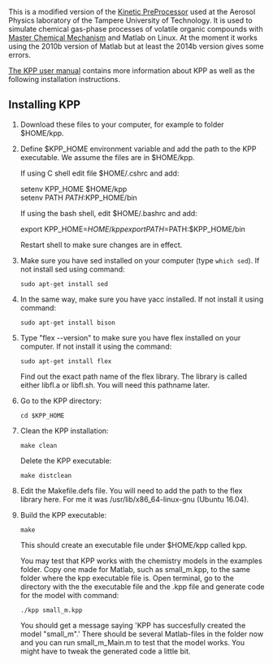 This is a modified version of the [Kinetic PreProcessor][1] used at the Aerosol Physics laboratory of the Tampere University of Technology. It is used to simulate chemical gas-phase processes of volatile organic compounds with [Master Chemical Mechanism][2] and Matlab on Linux. At the moment it works using the 2010b version of Matlab but at least the 2014b version gives some errors.

[The KPP user manual][3] contains more information about KPP as well as the following installation instructions.

## Installing KPP

1. Download these files to your computer, for example to folder $HOME/kpp.

2. Define $KPP_HOME environment variable and add the path to the KPP executable. We assume the files are in $HOME/kpp.

   If using C shell edit file $HOME/.cshrc and add:  
   
   setenv KPP_HOME $HOME/kpp  
   setenv PATH $PATH:$KPP_HOME/bin

   If using the bash shell, edit $HOME/.bashrc and add:
   
   export KPP_HOME=$HOME/kpp  
   export PATH=$PATH:$KPP_HOME/bin

    Restart shell to make sure changes are in effect.

3. Make sure you have sed installed on your computer (type `which sed`). If not install sed using command:

   `sudo apt-get install sed`

4. In the same way, make sure you have yacc installed. If not install it using command:

   `sudo apt-get install bison`

5. Type "flex --version" to make sure you have flex installed on your computer. If not install it using the command:

   `sudo apt-get install flex`

   Find out the exact path name of the flex library. The library is called either libfl.a or libfl.sh. You will need this pathname later.

6. Go to the KPP directory:

   `cd $KPP_HOME`

7. Clean the KPP installation:

   `make clean`

   Delete the KPP executable:

   `make distclean`

8. Edit the Makefile.defs file. You will need to add the path to the flex library here. For me it was /usr/lib/x86_64-linux-gnu (Ubuntu 16.04).

9. Build the KPP executable:

   `make`

   This should create an executable file under $HOME/kpp called kpp.

   You may test that KPP works with the chemistry models in the examples folder. Copy one made for Matlab, such as small_m.kpp, to the same folder where the kpp executable file is. Open terminal, go to the directory with the the executable file and the .kpp file and generate code for the model with command:

   `./kpp small_m.kpp`

   You should get a message saying 'KPP has succesfully created the model "small_m".' There should be several Matlab-files in the folder now and you can run small_m_Main.m to test that the model works. You might have to tweak the generated code a little bit.


[1]: http://people.cs.vt.edu/~asandu/Software/Kpp/
[2]: http://mcm.leeds.ac.uk/MCM/
[3]: https://github.com/kangasno/TUT-MCM-KPP
